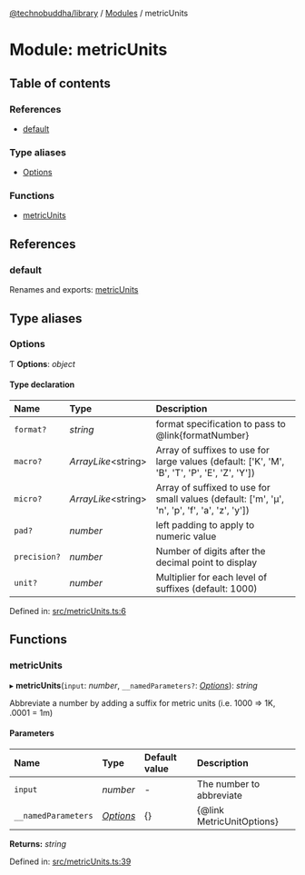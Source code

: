 [@technobuddha/library](../../README.md) / [Modules](../Modules.md) / metricUnits

# Module: metricUnits

## Table of contents

### References

- [default](metricunits.md#default)

### Type aliases

- [Options](metricunits.md#options)

### Functions

- [metricUnits](metricunits.md#metricunits)

## References

### default

Renames and exports: [metricUnits](metricunits.md#metricunits)

## Type aliases

### Options

Ƭ **Options**: *object*

#### Type declaration

| Name | Type | Description |
| :------ | :------ | :------ |
| `format?` | *string* | format specification to pass to @link{formatNumber} |
| `macro?` | *ArrayLike*<string\> | Array of suffixes to use for large values (default: ['K', 'M', 'B', 'T', 'P', 'E', 'Z', 'Y']) |
| `micro?` | *ArrayLike*<string\> | Array of suffixed to use for small values (default: ['m', 'µ', 'n', 'p', 'f', 'a', 'z', 'y']) |
| `pad?` | *number* | left padding to apply to numeric value |
| `precision?` | *number* | Number of digits after the decimal point to display |
| `unit?` | *number* | Multiplier for each level of suffixes (default: 1000) |

Defined in: [src/metricUnits.ts:6](https://github.com/technobuddha/hill.software/blob/65b5e5d/packages/library/src/metricUnits.ts#L6)

## Functions

### metricUnits

▸ **metricUnits**(`input`: *number*, `__namedParameters?`: [*Options*](metricunits.md#options)): *string*

Abbreviate a number by adding a suffix for metric units (i.e. 1000 => 1K, .0001 = 1m)

#### Parameters

| Name | Type | Default value | Description |
| :------ | :------ | :------ | :------ |
| `input` | *number* | - | The number to abbreviate |
| `__namedParameters` | [*Options*](metricunits.md#options) | {} | {@link MetricUnitOptions} |

**Returns:** *string*

Defined in: [src/metricUnits.ts:39](https://github.com/technobuddha/hill.software/blob/65b5e5d/packages/library/src/metricUnits.ts#L39)
